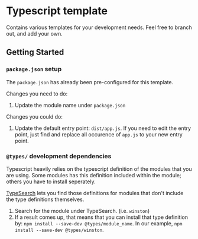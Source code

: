 # Typescript template
Contains various templates for your development needs. Feel free to branch out, and add your own.

## Getting Started

### `package.json` setup
  The `package.json` has already been pre-configured for this template.

  Changes you need to do:
  1. Update the module name under `package.json`

  Changes you could do:
  1. Update the default entry point: `dist/app.js`. If you need to edit the entry point, just find and replace all occurence of `app.js` to your new entry point.

### `@types/` development dependencies
  Typescript heavily relies on the typescript definition of the modules that you are using. Some modules has this definition included within the module; others you have to install seperately.

  [TypeSearch](https://microsoft.github.io/TypeSearch/) lets you find those definitions for modules that don't include the type definitions themselves.

  1. Search for the module under TypeSearch. (i.e. `winston`)
  2. If a result comes up, that means that you can install that type definition by: `npm install --save-dev @types/module_name`. In our example, `npm install --save-dev @types/winston`.

